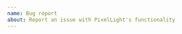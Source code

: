 ```yaml
---
name: Bug report
about: Report an issue with PixelLight's functionality
---
```


<!--
If you're reporting a bug, please include as many details as possible! If you're able to provide a list of steps to reproduce the issue, even better.

Even seemingly benign actions like "swiped to second page of quick settings tiles" can make a huge difference. PixelLight has to do some nasty things to work around Android's limitations.
-->
